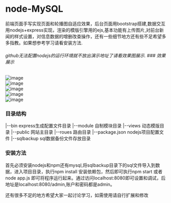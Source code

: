 # node-MySQL
前端页面手写实现页面和轮播图自适应效果，后台页面用bootstrap搭建,数据交互用nodejs+express实现，渲染的模版引擎用的ejs,基本功能有上传图片,对前台新闻的样式设置，对信息数据的增删改查操作，还有一些细节地方还有些不足希望多多指教。如果想参考学习请看安装方法.    <br /> 
###### github无法配置nodejs的运行环境就不放出演示地址了请看效果图展示. ### 效果展示 
![image](http://on4akwtwp.bkt.clouddn.com/demo1.png)    <br/>
![image](http://on4akwtwp.bkt.clouddn.com/demo2.png)    <br />
![image](http://on4akwtwp.bkt.clouddn.com/demo3.png)    <br />
![image](http://on4akwtwp.bkt.clouddn.com/demo4.png)    <br />
![image](http://on4akwtwp.bkt.clouddn.com/demo5.png)
###  目录结构

|--bin express生成配置文件目录
|--module 自制模块目录
|--views 动态模版目录
|--public 网站主目录
|--roues 路由目录
|--package.json nodejs项目配置文件
|--sqlbackup sql数据备份文件存放目录
### 安装方法   
首先必须安装nodejs和npm还有mysql,将sqlbackup目录下的sql文件导入到数据，进入项目目录，执行npm install 安装依赖包，然后即可执行npm start 或者 node app.js 即可将程序运行起来。通过访问localhost:8080即可设置和调试，后地址是localhost:8080/admin,账户和密码都是admin。

还有很多不足的地方希望大家一起讨论学习，如需使用请自行扩展和修改 

